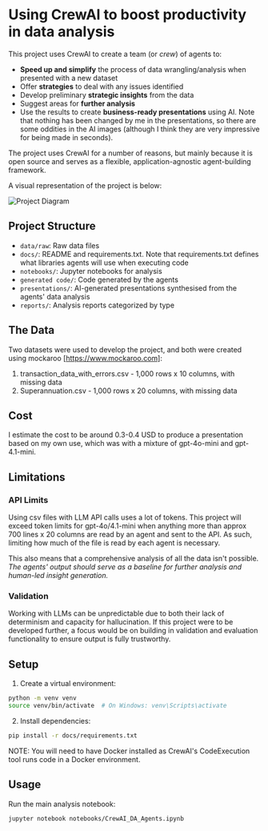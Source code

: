 # Using CrewAI to boost productivity in data analysis

This project uses CrewAI to create a team (or _crew_) of agents to:
* **Speed up and simplify** the process of data wrangling/analysis when presented with a new dataset
* Offer **strategies** to deal with any issues identified
* Develop preliminary **strategic insights** from the data
* Suggest areas for **further analysis**
* Use the results to create **business-ready presentations** using AI. Note that nothing has been changed by me in the presentations, so there are some oddities in the AI images (although I think they are very impressive for being made in seconds).

The project uses CrewAI for a number of reasons, but mainly because it is open source
and serves as a flexible, application-agnostic agent-building framework.

A visual representation of the project is below:

![Project Diagram](https://github.com/user-attachments/assets/0000c096-7624-4388-b30e-4c164f8d24ef)


## Project Structure

- `data/raw`: Raw data files
- `docs/`: README and requirements.txt. Note that requirements.txt defines what libraries agents will use when executing code
- `notebooks/`: Jupyter notebooks for analysis
- `generated code/`: Code generated by the agents
- `presentations/`: AI-generated presentations synthesised from the agents' data analysis
- `reports/`: Analysis reports categorized by type

## The Data
Two datasets were used to develop the project, and both were created using mockaroo [https://www.mockaroo.com]:
1. transaction_data_with_errors.csv - 1,000 rows x 10 columns, with missing data
2. Superannuation.csv - 1,000 rows x 20 columns, with missing data

## Cost
I estimate the cost to be around 0.3-0.4 USD to produce a presentation based on my own use, which was with a mixture of gpt-4o-mini and gpt-4.1-mini.

## Limitations
### API Limits
Using csv files with LLM API calls uses a lot of tokens. This project will exceed token limits for gpt-4o/4.1-mini when anything more than approx 700 lines x 20 columns
are read by an agent and sent to the API. As such, limiting how much of the file is read by each agent is necessary.

This also means that a comprehensive analysis of all the data isn't possible.
_The agents' output should serve as a baseline for further analysis and human-led insight generation._

### Validation
Working with LLMs can be unpredictable due to both their lack of determinism and capacity for hallucination. If this project were to be developed further, a focus would be on building in validation and evaluation functionality to ensure output is fully trustworthy.

## Setup

1. Create a virtual environment:
```bash
python -m venv venv
source venv/bin/activate  # On Windows: venv\Scripts\activate
```

2. Install dependencies:
```bash
pip install -r docs/requirements.txt
```

NOTE: You will need to have Docker installed as CrewAI's CodeExecution tool runs code in a Docker environment.

## Usage

Run the main analysis notebook:
```bash
jupyter notebook notebooks/CrewAI_DA_Agents.ipynb
```
